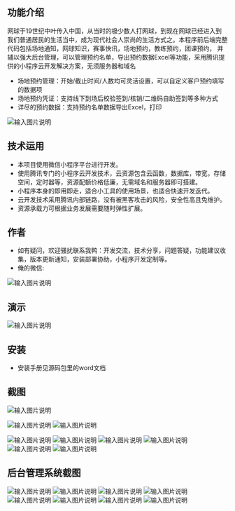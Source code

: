 ## 功能介绍 

网球于19世纪中叶传入中国，从当时的极少数人打网球，到现在网球已经进入到我们普通居民的生活当中，成为现代社会人崇尚的生活方式之。本程序前后端完整代码包括场地通知，网球知识，赛事快讯，场地预约，教练预约，团课预约， 并辅以强大后台管理，可以管理预约名单，导出预约数据Excel等功能，采用腾讯提供的小程序云开发解决方案，无须服务器和域名
    
 
- 场地预约管理：开始/截止时间/人数均可灵活设置，可以自定义客户预约填写的数据项
- 场地预约凭证：支持线下到场后校验签到/核销/二维码自助签到等多种方式
- 详尽的预约数据：支持预约名单数据导出Excel，打印
 
![输入图片说明](demo/qr.png)

## 技术运用
- 本项目使用微信小程序平台进行开发。
- 使用腾讯专门的小程序云开发技术，云资源包含云函数，数据库，带宽，存储空间，定时器等，资源配额价格低廉，无需域名和服务器即可搭建。
- 小程序本身的即用即走，适合小工具的使用场景，也适合快速开发迭代。
- 云开发技术采用腾讯内部链路，没有被黑客攻击的风险，安全性高且免维护。
- 资源承载力可根据业务发展需要随时弹性扩展。  



## 作者
- 如有疑问，欢迎骚扰联系我鸭：开发交流，技术分享，问题答疑，功能建议收集，版本更新通知，安装部署协助，小程序开发定制等。
- 俺的微信: 
 
![输入图片说明](demo/author-base.png)


## 演示 
 
![输入图片说明](demo/qr.png)


## 安装

- 安装手册见源码包里的word文档




## 截图
 ![输入图片说明](demo/1%E9%A6%96%E9%A1%B5.png)

![输入图片说明](demo/2%E6%96%B0%E9%97%BB.png)
![输入图片说明](demo/3%E7%BD%91%E7%90%83%E7%9F%A5%E8%AF%86.png)

![输入图片说明](demo/4%E9%A2%84%E7%BA%A6%E6%97%A5%E5%8E%86.png)
![输入图片说明](demo/5%E6%88%91%E7%9A%84.png)
![输入图片说明](demo/6%E9%A2%84%E7%BA%A6.png)
![输入图片说明](demo/7%E9%A2%84%E7%BA%A6.png)
![输入图片说明](demo/8%E9%A2%84%E7%BA%A6%E5%A1%AB%E5%86%99.png)
![输入图片说明](demo/9%E9%A2%84%E7%BA%A6%E6%88%90%E5%8A%9F.png)

## 后台管理系统截图 

![输入图片说明](demo/10%E5%90%8E%E5%8F%B0-%E9%A6%96%E9%A1%B5.jpg)
![输入图片说明](demo/11%E5%90%8E%E5%8F%B0-%E9%A2%84%E7%BA%A6%E7%AE%A1%E7%90%86.png)
![输入图片说明](demo/12%E5%90%8E%E5%8F%B0-%E9%A2%84%E7%BA%A6%E6%B7%BB%E5%8A%A0.png)
![输入图片说明](demo/13%E5%90%8E%E5%8F%B0-%E9%A2%84%E7%BA%A6%E6%97%B6%E9%97%B4%E8%AE%BE%E7%BD%AE.png)
![输入图片说明](demo/14%E5%90%8E%E5%8F%B0-%E5%86%85%E5%AE%B9.png)
![输入图片说明](demo/15%E5%90%8E%E5%8F%B0-%E8%8F%9C%E5%8D%95.png)
![输入图片说明](demo/16%E5%90%8E%E5%8F%B0-%E5%90%8D%E5%8D%95.png)
![输入图片说明](demo/17%E5%90%8E%E5%8F%B0-%E9%A2%84%E7%BA%A6%E7%AE%A1%E7%90%86.png)